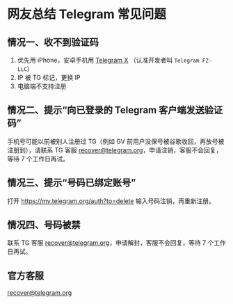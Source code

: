 # 网友总结 Telegram 常见问题

## 情况一、收不到验证码
1. 优先用 iPhone，安卓手机用 [Telegram X](https://apkpure.com/search?q=Telegram+X) （认准开发者叫 `Telegram FZ-LLC`）
2. IP 被 TG 标记，更换 IP
3. 电脑端不支持注册

## 情况二、提示“向已登录的 Telegram 客户端发送验证码”
手机号可能以前被别人注册过 TG（例如 GV 前用户没保号被谷歌收回，再放号被注册到），请联系 TG 客服 recover@telegram.org，申请注销，客服不会回复，等待 7 个工作日再试。

## 情况三、提示“号码已绑定账号”
打开 https://my.telegram.org/auth?to=delete 输入号码注销，再重新注册。

## 情况四、号码被禁
联系 TG 客服 recover@telegram.org，申请解封，客服不会回复，等待 7 个工作日再试。

## 官方客服
recover@telegram.org
